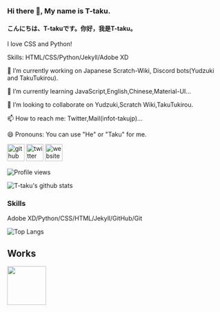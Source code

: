 ### Hi there 👋, My name is T-taku.
#### こんにちは、T-takuです。你好，我是T-taku。
I love CSS and Python!

Skills: HTML/CSS/Python/Jekyll/Adobe XD

🔭 I’m currently working on Japanese Scratch-Wiki, Discord bots(Yudzuki and TakuTukirou).

🌱 I’m currently learning JavaScript,English,Chinese,Material-UI...

👯 I’m looking to collaborate on Yudzuki,Scratch Wiki,TakuTukirou. 

📫 How to reach me: Twitter,Mail(info<at>t-taku<dot>jp)... 

😄 Pronouns: You can use "He" or "Taku" for me. 

[<img src='https://cdn.jsdelivr.net/npm/simple-icons@3.0.1/icons/github.svg' alt='github' height='40'>](https://github.com/T-taku)  [<img src='https://cdn.jsdelivr.net/npm/simple-icons@3.0.1/icons/twitter.svg' alt='twitter' height='40'>](https://twitter.com/T_taku0427)  [<img src='https://cdn.jsdelivr.net/npm/simple-icons@3.0.1/icons/icloud.svg' alt='website' height='40'>](https://t-taku.jp)  

![Profile views](https://gpvc.arturio.dev/T-taku)  

![T-taku's github stats](https://github-readme-stats.vercel.app/api?username=T-taku&show_icons=true&theme=merko)


### Skills

Adobe XD/Python/CSS/HTML/Jekyll/GitHub/Git

![Top Langs](https://github-readme-stats.vercel.app/api/top-langs/?username=T-taku&hide=javascript,html)


## Works
<a href="https://sina-chan-d.com"><img src="https://raw.githubusercontent.com/T-taku/T-taku/master/Sina_Square.png" width=90px height=90px></a>
